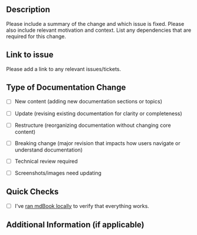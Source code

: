 ## Description

Please include a summary of the change and which issue is fixed. Please also include relevant motivation and context.
List any dependencies that are required for this change.

## Link to issue

Please add a link to any relevant issues/tickets.

## Type of Documentation Change
[//]: # (Please delete options that are not relevant.)
- [ ] New content (adding new documentation sections or topics)
- [ ] Update (revising existing documentation for clarity or completeness)
- [ ] Restructure (reorganizing documentation without changing core content)
- [ ] Breaking change (major revision that impacts how users navigate or understand documentation)
- [ ] Technical review required
- [ ] Screenshots/images need updating


## Quick Checks

- [ ] I've [ran mdBook locally](https://github.com/regolith-labs/steel-book/blob/main/CONTRIBUTING.md) to verify that
  everything works.

## Additional Information (if applicable)


